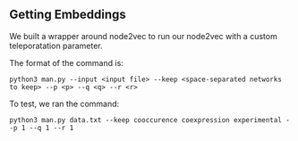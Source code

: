 ## Getting Embeddings

We built a wrapper around node2vec to run our node2vec with a custom teleporatation parameter.

The format of the command is:
```
python3 man.py --input <input file> --keep <space-separated networks to keep> --p <p> --q <q> --r <r>
```

To test, we ran the command:
```
python3 man.py data.txt --keep cooccurence coexpression experimental --p 1 --q 1 --r 1
```